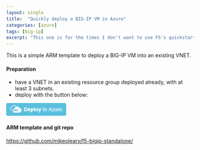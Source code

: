 ```yaml
---
layout: single
title:  "Quickly deploy a BIG-IP VM in Azure"
categories: [azure]
tags: [big-ip]
excerpt: "This one is for the times I don't want to use F5's quickstart example. I want a single template (not nested templates)" #this is a custom variable meant for a short description to be displayed on home page
---
```

This is a simple ARM template to deploy a BIG-IP VM into an existing VNET.

#### Preparation
- have a VNET in an existing resource group deployed already, with at least 3 subnets.
- deploy with the button below:

[![Deploy to Azure](/assets/deploy-BIG-IP-ARM-template/deploybutton.png)](https://portal.azure.com/#create/Microsoft.Template/uri/https%3A%2F%2Fraw.githubusercontent.com%2Fmikeoleary%2Ff5-bigip-standalone%2Fmain%2F%2Fbigip.json)


#### ARM template and git repo
https://github.com/mikeoleary/f5-bigip-standalone/

